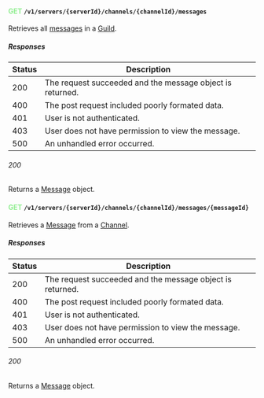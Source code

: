 #### <b><span style="color: lightgreen;">GET</span> <code>/v1/servers/{serverId}/channels/{channelId}/messages</code></b>
Retrieves all [messages](../../../../../../models/Message.md#message-object) in a [Guild](../../../../../../models/Guild.md#guild-object).
##### Responses

| Status | Description                                               |
| ------ | --------------------------------------------------------- |
| 200    | The request succeeded and the message object is returned. |
| 400    | The post request included poorly formated data.           |
| 401    | User is not authenticated.                                |
| 403    | User does not have permission to view the message.        |
| 500    | An unhandled error occurred.                              |

###### 200
Returns a [Message](../../../../../../models/Message.md#message-object) object.
#### <b><span style="color: lightgreen;">GET</span> <code>/v1/servers/{serverId}/channels/{channelId}/messages/{messageId}</code></b>
Retrieves a [Message](../../../../../../models/Message.md#message-object) from a [Channel]((../../../../../../models/Channel.md#channel-object)).
##### Responses

| Status | Description                                               |
| ------ | --------------------------------------------------------- |
| 200    | The request succeeded and the message object is returned. |
| 400    | The post request included poorly formated data.           |
| 401    | User is not authenticated.                                |
| 403    | User does not have permission to view the message.        |
| 500    | An unhandled error occurred.                              |

###### 200
Returns a [Message](../../../../../../models/Message.md#message-object) object.